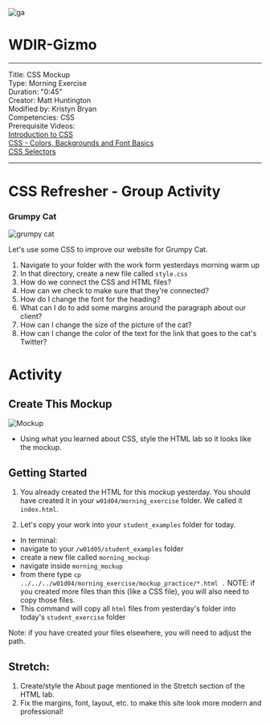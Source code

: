![ga](http://mobbook.generalassemb.ly/ga_cog.png)

# WDIR-Gizmo

---
Title: CSS Mockup <br>
Type: Morning Exercise<br>
Duration: "0:45"<br>
Creator: Matt Huntington<br>
    Modified by: Kristyn Bryan <br>
Competencies: CSS <br>
Prerequisite Videos: <br>
[Introduction to CSS](https://www.youtube.com/watch?v=xWiT2TWCFjc&index=3&list=PLdnONIhPScST0Vy4LrIZiYKpFNoxgyH7J)<br>
[CSS - Colors, Backgrounds and Font Basics](https://www.youtube.com/watch?v=UMMHsQPmfug&index=4&list=PLdnONIhPScST0Vy4LrIZiYKpFNoxgyH7J)<br>
[CSS Selectors](https://www.youtube.com/watch?v=g0Aq2kP5-CY&index=5&list=PLdnONIhPScST0Vy4LrIZiYKpFNoxgyH7J)<br>



---
# CSS Refresher - Group Activity
### Grumpy Cat

![grumpy cat](https://www.askideas.com/media/51/Smiles-Are-Contagious-Dont-Worry-I-Am-Vaccinated-Funny-Grumpy-Cat-Meme-Image.jpg)

Let's use some CSS to improve our website for Grumpy Cat.

1) Navigate to your folder with the work form yesterdays morning warm up
1) In that directory, create a new file called `style.css`
1) How do we connect the CSS and HTML files?
1) How can we check to make sure that they're connected?
1) How do I change the font for the heading?
1) What can I do to add some margins around the paragraph about our client?
1) How can I change the size of the picture of the cat?
1) How can I change the color of the text for the link that goes to the cat's Twitter? 

# Activity

## Create This Mockup
 ![Mockup](https://i.imgur.com/XLnBkER.png)
- Using what you learned about CSS, style the HTML lab so it looks like the mockup.

## Getting Started
1) You already created the HTML for this mockup yesterday. You should have created it in your `w01d04/morning_exercise` folder. We called it `index.html`. 

2. Let's copy your work into your `student_examples` folder for today. 

- In terminal:
 - navigate to your `/w01d05/student_examples` folder
 - create a new file called `morning_mockup`
 - navigate inside `morning_mockup`
 - from there type `cp ../../../w01d04/morning_exercise/mockup_practice/*.html .` NOTE: if you created more files than this (like a CSS file), you will also need to copy those files.
 - This command will copy all `html` files from yesterday's folder into today's `student_exercise` folder

 Note: if you have created your files elsewhere, you will need to adjust the path.

## Stretch:

1. Create/style the About page mentioned in the Stretch section of the HTML lab.
2. Fix the margins, font, layout, etc. to make this site look more modern and professional!

